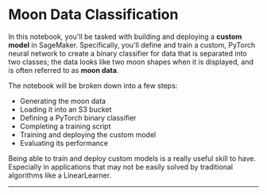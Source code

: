 # Moon Data Classification

In this notebook, you'll be tasked with building and deploying a **custom model** in SageMaker. Specifically, you'll define and train a custom, PyTorch neural network to create a binary classifier for data that is separated into two classes; the data looks like two moon shapes when it is displayed, and is often referred to as **moon data**.

The notebook will be broken down into a few steps:
* Generating the moon data
* Loading it into an S3 bucket
* Defining a PyTorch binary classifier
* Completing a training script
* Training and deploying the custom model
* Evaluating its performance

Being able to train and deploy custom models is a really useful skill to have. Especially in applications that may not be easily solved by traditional algorithms like a LinearLearner.

---
